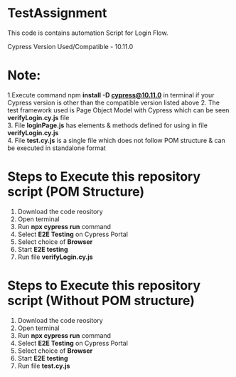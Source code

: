 # TestAssignment

This code is contains automation Script for Login Flow.

Cypress Version Used/Compatible  - 10.11.0 <br>

# Note: <br>
1.Execute command npm **install -D cypress@10.11.0** in terminal if your Cypress version is other than the compatible version listed above
2. The test framework used is Page Object Model with Cypress which can be seen **verifyLogin.cy.js** file <br>
3. File **loginPage.js** has elements & methods defined for using in file **verifyLogin.cy.js** <br>
4. File **test.cy.js** is a single file which does not follow POM structure & can be executed in standalone format <br>


# Steps to Execute this repository script (POM Structure)  <br>
1. Download the code reository <br>
2. Open terminal <br>
3. Run **npx cypress run** command <br>
4. Select **E2E Testing** on Cypress Portal <br>
5. Select choice of **Browser** <br>
6. Start **E2E testing** <br>
7. Run file **verifyLogin.cy.js**

# Steps to Execute this repository script (Without POM structure)<br>
1. Download the code reository <br>
2. Open terminal <br>
3. Run **npx cypress run** command <br>
4. Select **E2E Testing** on Cypress Portal <br>
5. Select choice of **Browser** <br>
6. Start **E2E testing** <br>
7. Run file **test.cy.js**
